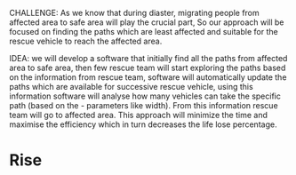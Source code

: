 CHALLENGE:
	As we know that during diaster, migrating people from affected area 
	to safe area will play the crucial part, So our approach will be focused 
	on finding the paths which are least affected and suitable for the rescue
	vehicle to reach the affected area.

IDEA:
	we will develop a software that initially find all the paths from 
	affected area to safe area, then  few rescue team will start 
	exploring the paths based on the information from rescue team,
	software will automatically update the paths which are available
	for successive rescue vehicle, using this information  software will
 	analyse how many vehicles can take the specific path (based on the -
 	parameters like width). From this information  rescue team will go to 
	affected area. This approach will minimize the time and maximise the
	efficiency which in turn decreases the life lose percentage.
  
  
# Rise
